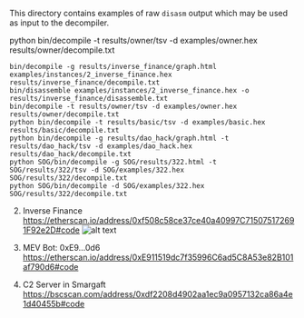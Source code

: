 This directory contains examples of raw `disasm` output which may be used as input to the decompiler.

python bin/decompile -t results/owner/tsv -d examples/owner.hex results/owner/decompile.txt

```shell
bin/decompile -g results/inverse_finance/graph.html examples/instances/2_inverse_finance.hex results/inverse_finance/decompile.txt
bin/disassemble examples/instances/2_inverse_finance.hex -o results/inverse_finance/disassemble.txt
bin/decompile -t results/owner/tsv -d examples/owner.hex results/owner/decompile.txt
python bin/decompile -t results/basic/tsv -d examples/basic.hex results/basic/decompile.txt
python bin/decompile -g results/dao_hack/graph.html -t results/dao_hack/tsv -d examples/dao_hack.hex results/dao_hack/decompile.txt
python SOG/bin/decompile -g SOG/results/322.html -t SOG/results/322/tsv -d SOG/examples/322.hex SOG/results/322/decompile.txt
python SOG/bin/decompile -d SOG/examples/322.hex SOG/results/322/decompile.txt
```


2. Inverse Finance
https://etherscan.io/address/0xf508c58ce37ce40a40997C715075172691F92e2D#code
![alt text](fee28000a7e631e780fdd82f11d4e9a3.png)

3. MEV Bot: 0xE9...0d6
https://etherscan.io/address/0xE911519dc7f35996C6ad5C8A53e82B101af790d6#code

4. C2 Server in Smargaft
https://bscscan.com/address/0xdf2208d4902aa1ec9a0957132ca86a4e1d40455b#code

